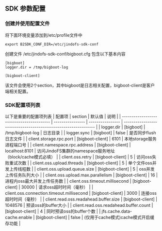 ## SDK 参数配置

### 创建并使用配置文件

将下面环境变量添加到/etc/profile文件中
```
export B2SDK_CONF_DIR=/etc/jindofs-sdk-conf
```
创建文件 /etc/jindofs-sdk-conf/bigboot.cfg  包含以下基本内容
```
[bigboot]
logger.dir = /tmp/bigboot-log

[bigboot-client]
```

该文件会使用2个section，其中bigboot是日志相关配置，bigboot-client是客户端相关配置。

### SDK配置项列表

以下是重要的配置项列表
| 配置项                                    | section          | 默认值           | 说明                                                            |
| ----------------------------------------- | ---------------- | ---------------- | --------------------------------------------------------------- |
| logger.dir                                | [bigboot]        | /tmp/bigboot-log | 日志目录                                                        |
| logger.sync                               | [bigboot]        | false            | 是否同步flush日志文件                                           |
| client.storage.rpc.port                   | [bigboot-client] | 6101             | 本地storage服务进程端口号                                       |
| client.namespace.rpc.address              | [bigboot-client] | localhost:8101   | 访问JindoFS集群的namespace服务地址<br />（block/cache模式必填） |
| client.oss.retry                          | [bigboot-client] | 5                | 访问oss失败重试次数                                             |
| client.oss.upload.threads                 | [bigboot-client] | 5                | 单个文件oss并发上传线程数                                       |
| client.oss.upload.queue.size              | [bigboot-client] | 5                | oss并发上传任务队列大小                                         |
| client.oss.upload.max.parallelism         | [bigboot-client] | 16               | 进程内oss最大并发上传任务数                                     |
| client.oss.timeout.millisecond            | [bigboot-client] | 30000            | 请求oss超时时间（毫秒）                                         |
| client.oss.connection.timeout.millisecond | [bigboot-client] | 3000             | 连接oss超时时间（毫秒）                                         |
| client.read.oss.readahead.buffer.size     | [bigboot-client] | 1048576          | 预读oss的buffer大小                                             |
| client.read.oss.readahead.buffer.count    | [bigboot-client] | 4                | 同时预读oss的buffer个数                                         |
| jfs.cache.data-cache.enable               | [bigboot-client] | false            | (仅用于cache模式)cache模式开启缓存功能                          |

<br />